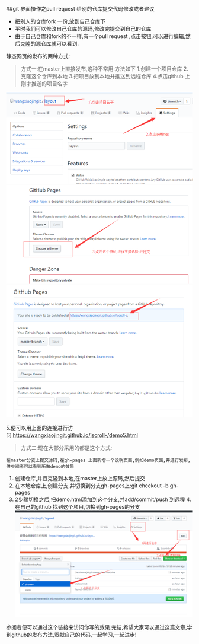 
##git 界面操作之pull request
给别的仓库提交代码修改或者建议

-  把别人的仓库fork 一份,放到自己仓库下
- 平时我们可以修改自己仓库的源码,修改完提交到自己的仓库
- 由于自己仓库和fork的不一样,有一个pull request ,点击按钮,可以进行编辑,然后克隆的源仓库就可以看到.

静态网页的发布的两种方式:

> 方式一:在master上直接发布,这种不常用:方法如下
  1.创建一个项目仓库
  2.克隆这个仓库到本地
  3.把项目放到本地并推送到远程仓库
  4.点击github 上刚才推送的项目名字 

  
 
![1.png](./images/1.png)
![2.png](./images/2.png)
![3.png](./images/3.png)
  
  5.便可以用上面的连接进行访问:https://wangxiaojingit.github.io/iscroll-/demo5.html

>  方式二:现在大部分采用的都是这个方式:
   
   `在master分支上提交源码,在gh-pages 上面新增一个说明页面,例如demo页面,并进行发布,供参阅者可以看到所做demo的效果`
   
  1. 创建仓库,并且克隆到本地,在master上放上源码,然后提交
  2. 在本地仓库上,创建分支,并切换到分支gh-pages上:git checkout -b gh-pages
  3. 2步骤切换之后,把demo.html添加到这个分支,并add/commit/push 到远程
  4.在自己的github 找到这个项目,切换到gh-pages的分支
![5.png](./images/5.png)
  
  参阅者便可以通过这个链接来访问你写的效果.完结,希望大家可以通过这篇文章,学到github的发布方法,贡献自己的代码,一起学习,一起进步!